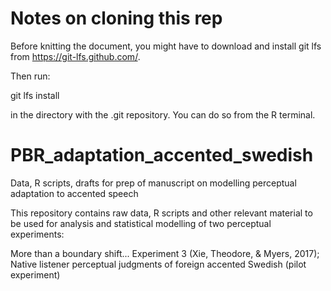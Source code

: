 # Notes on cloning this rep

Before knitting the document, you might have to download and install git lfs from https://git-lfs.github.com/. 

Then run:

git lfs install

in the directory with the .git repository. You can do so from the R terminal.


# PBR_adaptation_accented_swedish
Data, R scripts, drafts for prep of manuscript on modelling perceptual adaptation to accented speech

This repository contains raw data, R scripts and other relevant material to be used for analysis and statistical modelling of two perceptual experiments:

More than a boundary shift... Experiment 3 (Xie, Theodore, & Myers, 2017);
Native listener perceptual judgments of foreign accented Swedish (pilot experiment)


